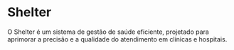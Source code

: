 # Shelter
O Shelter é um sistema de gestão de saúde eficiente, projetado para aprimorar a precisão e a qualidade do atendimento em clínicas e hospitais.